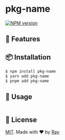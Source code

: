 # pkg-name

[![NPM version](https://img.shields.io/npm/v/pkg-name?color=a1b858&label=)](https://www.npmjs.com/package/pkg-name)

## 💎 Features

## 📦 Installation

```bash
$ npm install pkg-name
$ yarn add pkg-name
$ pnpm add pkg-name
```

## 🚀 Usage

```ts

```

## 📝 License

[MIT](./LICENSE). Made with ❤️ by [Ray](https://github.com/so1ve)

